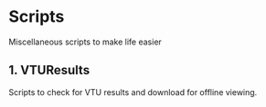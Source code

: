 # Scripts

Miscellaneous scripts to make life easier

## 1. VTUResults

Scripts to check for VTU results and download for offline viewing.